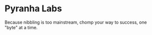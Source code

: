# Pyranha Labs

Because nibbling is too mainstream, chomp your way to success, one "byte" at a time.

